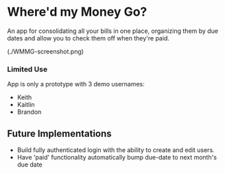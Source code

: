 # Where'd my Money Go?

An app for consolidating all your bills in one place, organizing them by due dates and allow you to check them off when they're paid.

(./WMMG-screenshot.png)

### Limited Use

App is only a prototype with 3 demo usernames:
- Keith
- Kaitlin
- Brandon

## Future Implementations

- Build fully authenticated login with the ability to create and edit users.
- Have 'paid' functionality automatically bump due-date to next month's due date


